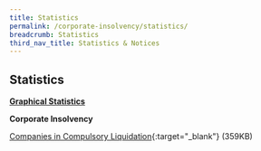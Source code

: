 ```yaml
---
title: Statistics
permalink: /corporate-insolvency/statistics/
breadcrumb: Statistics
third_nav_title: Statistics & Notices
---
```

Statistics
---

<u><b>Graphical Statistics</b></u>

**Corporate Insolvency**

[Companies in Compulsory Liquidation](/files/CompaniesLiquidation.pdf/){:target="_blank"} (359KB)